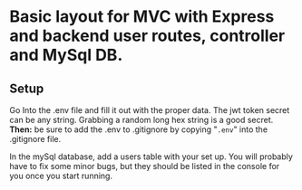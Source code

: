 # Basic layout for MVC with Express and backend user routes, controller and MySql DB. 

## Setup

Go Into the .env file and fill it out with the proper data. The jwt token secret can be any string. Grabbing a random long hex string is a good secret.
**Then:** be sure to add the .env to .gitignore by copying  "```.env```" into the .gitignore file. 

In the mySql database, add a users table with your set up. You will probably have to fix some minor bugs, but they should be listed in the console for you once you start running. 

